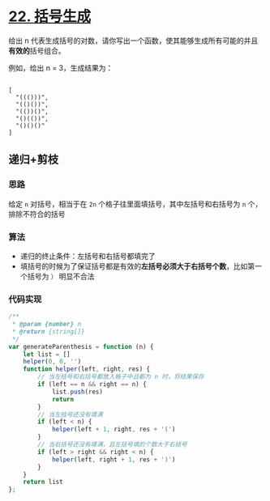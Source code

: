 # [22. 括号生成](https://leetcode-cn.com/problems/generate-parentheses/)

给出 n 代表生成括号的对数，请你写出一个函数，使其能够生成所有可能的并且**有效的**括号组合。

例如，给出 n = 3，生成结果为：

```

[
  "((()))",
  "(()())",
  "(())()",
  "()(())",
  "()()()"
]

```



## 递归+剪枝

### 思路

给定 `n` 对括号，相当于在 `2n` 个格子往里面填括号，其中左括号和右括号为 `n` 个，排除不符合的括号 

### 算法

- 递归的终止条件：左括号和右括号都填完了
- 填括号的时候为了保证括号都是有效的**左括号必须大于右括号个数**，比如第一个括号为 `）` 明显不合法

### 代码实现

```js
/**
 * @param {number} n
 * @return {string[]}
 */
var generateParenthesis = function (n) {
    let list = []
    helper(0, 0, '')
    function helper(left, right, res) {
      	// 当左括号和右括号都放入格子中且都为 n 时，将结果保存
        if (left == n && right == n) {
            list.push(res)
            return 
        }
      	// 当左括号还没有填满
        if (left < n) {
            helper(left + 1, right, res + '(')
        }
      	// 当右括号还没有填满，且左括号填的个数大于右括号
        if (left > right && right < n) {
            helper(left, right + 1, res + ')')
        }
    }
    return list
};
```


